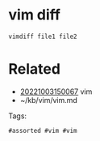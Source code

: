 # vim diff
```bash
vimdiff file1 file2
```

# Related

- [20221003150067](/zet/20221003150067/README.md) vim
- ~/kb/vim/vim.md

Tags:

    #assorted #vim #vim
